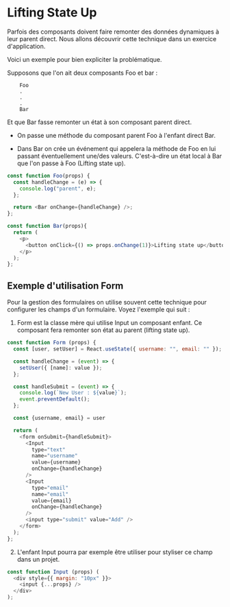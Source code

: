 # Lifting State Up

Parfois des composants doivent faire remonter des données dynamiques à leur parent direct. Nous allons découvrir cette technique dans un exercice d'application.

Voici un exemple pour bien expliciter la problématique.

Supposons que l'on ait deux composants Foo et bar :

```text
    Foo
    .
    .
    .
    Bar
```

Et que Bar fasse remonter un état à son composant parent direct.

- On passe une méthode du composant parent Foo à l'enfant direct Bar.

- Dans Bar on crée un événement qui appelera la méthode de Foo en lui passant éventuellement une/des valeurs. C'est-à-dire un état local à Bar que l'on passe à Foo (Lifting state up).

```js
const function Foo(props) {
  const handleChange = (e) => {
    console.log("parent", e);
  };

  return <Bar onChange={handleChange} />;
};

const function Bar(props){
  return (
    <p>
      <button onClick={() => props.onChange(1)}>Lifting state up</button>
    </p>
  );
};
```

## Exemple d'utilisation Form

Pour la gestion des formulaires on utilise souvent cette technique pour configurer les champs d'un formulaire. Voyez l'exemple qui suit :

1. Form est la classe mère qui utilise Input un composant enfant. Ce composant fera remonter son état au parent (lifting state up).

```js
const function Form (props) {
  const [user, setUser] = React.useState({ username: "", email: "" });

  const handleChange = (event) => {
    setUser({ [name]: value });
  };

  const handleSubmit = (event) => {
    console.log(`New User : ${value}`);
    event.preventDefault();
  };

  const {username, email} = user

  return (
    <form onSubmit={handleSubmit}>
      <Input
        type="text"
        name="username"
        value={username}
        onChange={handleChange}
      />
      <Input
        type="email"
        name="email"
        value={email}
        onChange={handleChange}
      />
      <input type="submit" value="Add" />
    </form>
  );
};
```

2. L'enfant Input pourra par exemple être utiliser pour styliser ce champ dans un projet.

```js
const function Input (props) (
  <div style={{ margin: "10px" }}>
    <input {...props} />
  </div>
);
```

